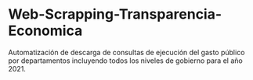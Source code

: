 # Web-Scrapping-Transparencia-Economica
Automatización de descarga de consultas de ejecución del gasto público por departamentos incluyendo todos los niveles de gobierno para el año 2021.
